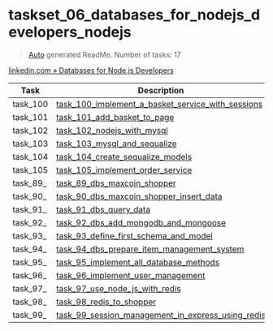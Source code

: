 # taskset_06_databases_for_nodejs_developers_nodejs

> [Auto](https://github.com/codeaprendiz/learn_fullstack/blob/main/home/php/intermediate/taskset_intermediate_php/task_004_createGlobalMarkdownTable/generate-readme.php) generated ReadMe. Number of tasks: 17

[linkedin.com » Databases for Node.js Developers](https://www.linkedin.com/learning/databases-for-node-js-developers-2)

| Task     | Description                                                                                                                                              |
|----------|----------------------------------------------------------------------------------------------------------------------------------------------------------|
| task_100 | [task_100_implement_a_basket_service_with_sessions](taskset_06_databases_for_nodejs_developers_nodejs/task_100_implement_a_basket_service_with_sessions) |
| task_101 | [task_101_add_basket_to_page](taskset_06_databases_for_nodejs_developers_nodejs/task_101_add_basket_to_page)                                             |
| task_102 | [task_102_nodejs_with_mysql](taskset_06_databases_for_nodejs_developers_nodejs/task_102_nodejs_with_mysql)                                               |
| task_103 | [task_103_mysql_and_sequalize](taskset_06_databases_for_nodejs_developers_nodejs/task_103_mysql_and_sequalize)                                           |
| task_104 | [task_104_create_sequalize_models](taskset_06_databases_for_nodejs_developers_nodejs/task_104_create_sequalize_models)                                   |
| task_105 | [task_105_implement_order_service](taskset_06_databases_for_nodejs_developers_nodejs/task_105_implement_order_service)                                   |
| task_89_ | [task_89_dbs_maxcoin_shopper](taskset_06_databases_for_nodejs_developers_nodejs/task_89_dbs_maxcoin_shopper)                                             |
| task_90_ | [task_90_dbs_maxcoin_shopper_insert_data](taskset_06_databases_for_nodejs_developers_nodejs/task_90_dbs_maxcoin_shopper_insert_data)                     |
| task_91_ | [task_91_dbs_query_data](taskset_06_databases_for_nodejs_developers_nodejs/task_91_dbs_query_data)                                                       |
| task_92_ | [task_92_dbs_add_mongodb_and_mongoose](taskset_06_databases_for_nodejs_developers_nodejs/task_92_dbs_add_mongodb_and_mongoose)                           |
| task_93_ | [task_93_define_first_schema_and_model](taskset_06_databases_for_nodejs_developers_nodejs/task_93_define_first_schema_and_model)                         |
| task_94_ | [task_94_dbs_prepare_item_management_system](taskset_06_databases_for_nodejs_developers_nodejs/task_94_dbs_prepare_item_management_system)               |
| task_95_ | [task_95_implement_all_database_methods](taskset_06_databases_for_nodejs_developers_nodejs/task_95_implement_all_database_methods)                       |
| task_96_ | [task_96_implement_user_management](taskset_06_databases_for_nodejs_developers_nodejs/task_96_implement_user_management)                                 |
| task_97_ | [task_97_use_node_js_with_redis](taskset_06_databases_for_nodejs_developers_nodejs/task_97_use_node_js_with_redis)                                       |
| task_98_ | [task_98_redis_to_shopper](taskset_06_databases_for_nodejs_developers_nodejs/task_98_redis_to_shopper)                                                   |
| task_99_ | [task_99_session_management_in_express_using_redis](taskset_06_databases_for_nodejs_developers_nodejs/task_99_session_management_in_express_using_redis) |
